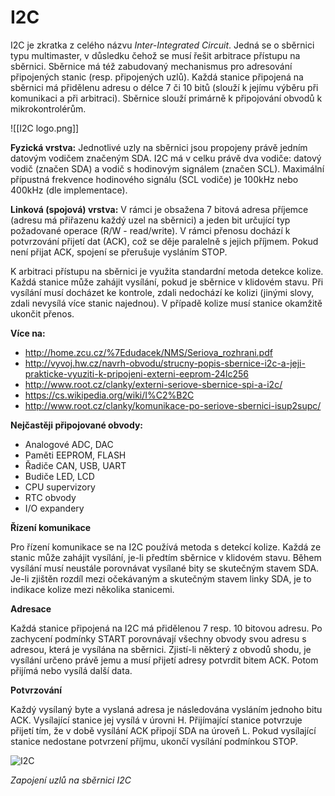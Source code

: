 # I2C

I2C je zkratka z celého názvu _Inter-Integrated Circuit_. Jedná se o sběrnici typu multimaster, v důsledku čehož se musí řešit arbitrace přístupu na sběrnici. Sběrnice má též zabudovaný mechanismus pro adresování připojených stanic (resp. připojených uzlů). Každá stanice připojená na sběrnici má přidělenu adresu o délce 7 či 10 bitů (slouží k jejímu výběru při komunikaci a při arbitraci). Sběrnice slouží primárně k připojování obvodů k mikrokontrolérům.

![[I2C logo.png]]

**Fyzická vrstva:**
Jednotlivé uzly na sběrnici jsou propojeny právě jedním datovým vodičem značeným SDA. I2C má v celku právě dva vodiče: datový vodič (značen SDA) a vodič s hodinovým signálem (značen SCL). Maximální přípustná frekvence hodinového signálu (SCL vodiče) je 100kHz nebo 400kHz (dle implementace).

**Linková (spojová) vrstva:**
V rámci je obsažena 7 bitová adresa příjemce (adresu má přiřazenu každý uzel na sběrnici) a jeden bit určující typ požadované operace (R/W - read/write). V rámci přenosu dochází k potvrzování přijetí dat (ACK), což se děje paralelně s jejich příjmem. Pokud není přijat ACK, spojení se přerušuje vysláním STOP.

K arbitraci přístupu na sběrnici je využita standardní metoda detekce kolize. Každá stanice může zahájit vysílání, pokud je sběrnice v klidovém stavu. Při vysílání musí docházet ke kontrole, zdali nedochází ke kolizi (jinými slovy, zdali nevysílá více stanic najednou). V případě kolize musí stanice okamžitě ukončit přenos.

**Více na:**

- <http://home.zcu.cz/%7Edudacek/NMS/Seriova_rozhrani.pdf>
- <http://vyvoj.hw.cz/navrh-obvodu/strucny-popis-sbernice-i2c-a-jeji-prakticke-vyuziti-k-pripojeni-externi-eeprom-24lc256>
- <http://www.root.cz/clanky/externi-seriove-sbernice-spi-a-i2c/>
- <https://cs.wikipedia.org/wiki/I%C2%B2C>
- <http://www.root.cz/clanky/komunikace-po-seriove-sbernici-isup2supc/>

**Nejčastěji připojované obvody:**

- Analogové ADC, DAC
- Paměti EEPROM, FLASH
- Řadiče CAN, USB, UART
- Budiče LED, LCD
- CPU supervizory
- RTC obvody
- I/O expandery

**Řízení komunikace**

Pro řízení komunikace se na I2C používá metoda s detekcí kolize. Každá ze stanic může zahájit vysílání, je-li předtím sběrnice v klidovém stavu. Během vysílání musí neustále porovnávat vysílané bity se skutečným stavem SDA. Je-li zjištěn rozdíl mezi očekávaným a skutečným stavem linky SDA, je to indikace kolize mezi několika stanicemi.

**Adresace**

Každá stanice připojená na I2C má přidělenou 7 resp. 10 bitovou adresu. Po zachycení podmínky START porovnávají všechny obvody svou adresu s adresou, která je vysílána na sběrnici. Zjistí-li některý z obvodů shodu, je vysílání určeno právě jemu a musí přijetí adresy potvrdit bitem ACK. Potom přijímá nebo vysílá další data.

**Potvrzování**

Každý vysílaný byte a vyslaná adresa je následována vysláním jednoho bitu ACK. Vysílající stanice jej vysílá v úrovni H. Přijímající stanice potvrzuje přijetí tím, že v době vysílání ACK připojí SDA na úroveň L. Pokud vysílající stanice nedostane potvrzení příjmu, ukončí vysílání podmínkou STOP.

![I2C](Materiály%20pro%20SZZ/tul-szz-it-nv/28_prumyslove_komunikacni_systemy/28_i2c.png)

_Zapojení uzlů na sběrnici I2C_